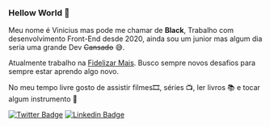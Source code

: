 ### Hellow World 👋

Meu nome é Vinicius mas pode me chamar de **Black**, Trabalho com desenvolvimento Front-End desde 2020, ainda sou um junior mas algum dia seria uma grande Dev ~~Cansado~~ :sweat_smile:.

Atualmente trabalho na [Fidelizar Mais](https://fidelizarmais.co/). Busco sempre novos desafios para sempre estar aprendo algo novo.

No meu tempo livre gosto de assistir filmes🎞️, séries 📺, ler livros 📚 e tocar algum instrumento :musical_note:


[![Twitter Badge](https://img.shields.io/badge/-Twitter-1ca0f1?style=flat-square&labelColor=1ca0f1&logo=twitter&logoColor=white&link=https://twitter.com/BlackVinii)](https://twitter.com/BlackVinii)
[![Linkedin Badge](https://img.shields.io/badge/-LinkedIn-blue?style=flat-square&logo=Linkedin&logoColor=white&link=https://www.linkedin.com/in/viniblack)](https://www.linkedin.com/in/viniblack)

<!--
**viniblack/viniblack** is a ✨ _special_ ✨ repository because its `README.md` (this file) appears on your GitHub profile.

Here are some ideas to get you started:

- 🔭 I’m currently working on ...
- 🌱 I’m currently learning ...
- 👯 I’m looking to collaborate on ...
- 🤔 I’m looking for help with ...
- 💬 Ask me about ...
- 📫 How to reach me: ...
- 😄 Pronouns: ...
- ⚡ Fun fact: ...
-->
